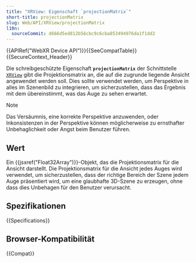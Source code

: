 ```yaml
---
title: "XRView: Eigenschaft `projectionMatrix`"
short-title: projectionMatrix
slug: Web/API/XRView/projectionMatrix
l10n:
  sourceCommit: d666d5ed812b56cbc9c6cba853494976da1f1dd2
---
```


{{APIRef("WebXR Device API")}}{{SeeCompatTable}}{{SecureContext_Header}}

Die schreibgeschützte Eigenschaft **`projectionMatrix`** der Schnittstelle [`XRView`](/de/docs/Web/API/XRView) gibt die Projektionsmatrix an, die auf die zugrunde liegende Ansicht angewendet werden soll. Dies sollte verwendet werden, um Perspektive in alles im Szenenbild zu integrieren, um sicherzustellen, dass das Ergebnis mit dem übereinstimmt, was das Auge zu sehen erwartet.

> [!NOTE]
> Das Versäumnis, eine korrekte Perspektive anzuwenden, oder Inkonsistenzen in der Perspektive können möglicherweise zu ernsthafter Unbehaglichkeit oder Angst beim Benutzer führen.

## Wert

Ein {{jsxref("Float32Array")}}-Objekt, das die Projektionsmatrix für die Ansicht darstellt. Die Projektionsmatrix für die Ansicht jedes Auges wird verwendet, um sicherzustellen, dass der richtige Bereich der Szene jedem Auge präsentiert wird, um eine glaubhafte 3D-Szene zu erzeugen, ohne dass dies Unbehagen für den Benutzer verursacht.

## Spezifikationen

{{Specifications}}

## Browser-Kompatibilität

{{Compat}}
